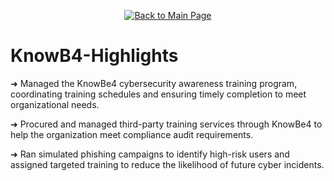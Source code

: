 <p align="center">
  <a href="https://github.com/Samuel-Cavada" target="_blank">
    <img src="https://img.shields.io/badge/Back_to_Main_Page-000000?style=for-the-badge&logo=github&logoColor=white" alt="Back to Main Page"/>
  </a>
</p>

# KnowB4-Highlights

➜ Managed the KnowBe4 cybersecurity awareness training program, coordinating training schedules and ensuring timely completion to meet organizational needs.

➜ Procured and managed third-party training services through KnowBe4 to help the organization meet compliance audit requirements.  

➜ Ran simulated phishing campaigns to identify high-risk users and assigned targeted training to reduce the likelihood of future cyber incidents.


